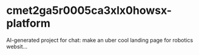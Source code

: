 # cmet2ga5r0005ca3xlx0howsx-platform
AI-generated project for chat: make an uber cool landing page for robotics websit...
